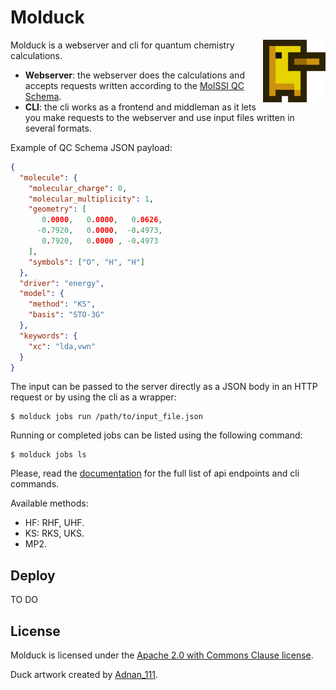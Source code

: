 # Molduck

<img align="right" width="auto" height="100" src="./public/logo.png">

Molduck is a webserver and cli for quantum chemistry calculations.

- **Webserver**: the webserver does the calculations and accepts requests written according to the [MolSSI QC Schema](https://molssi-qc-schema.readthedocs.io/en/latest/index.html).
- **CLI**: the cli works as a frontend and middleman as it lets you make requests to the webserver and use input files written in several formats.

Example of QC Schema JSON payload:
```json
{
  "molecule": {
    "molecular_charge": 0,
    "molecular_multiplicity": 1,
    "geometry": [
       0.0000,   0.0000,   0.0626,
      -0.7920,   0.0000,  -0.4973,
       0.7920,   0.0000 , -0.4973
    ],
    "symbols": ["O", "H", "H"]
  },
  "driver": "energy",
  "model": {
    "method": "KS",
    "basis": "STO-3G"
  },
  "keywords": {
    "xc": "lda,vwn"
  }
}
```

The input can be passed to the server directly as a JSON body in an HTTP request or by using the cli as a wrapper:

```
$ molduck jobs run /path/to/input_file.json
```

Running or completed jobs can be listed using the following command:

```
$ molduck jobs ls
```

Please, read the [documentation](https://molduck.surge.sh) for the full list of api endpoints and cli commands.

Available methods:
- HF: RHF, UHF.
- KS: RKS, UKS.
- MP2.

## Deploy

TO DO

## License

Molduck is licensed under the [Apache 2.0 with Commons Clause license](./LICENSE).

Duck artwork created by [Adnan_111](https://adnan-111.itch.io/duck-assets-pack).
